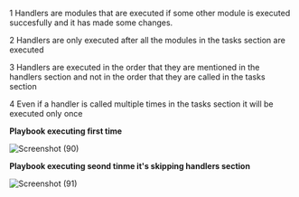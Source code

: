 1 Handlers are modules that are executed if some other module is executed succesfully and it has made some changes.

2 Handlers are only executed after all the modules in the tasks section are executed

3 Handlers are executed in the order that they are mentioned in the handlers section and not in the order that they are called in the tasks section

4 Even if a handler is called multiple times in the tasks section it will be executed only once

**Playbook executing first time** 

![Screenshot (90)](https://github.com/user-attachments/assets/5902d47e-6bd2-4935-b8c7-e44ae61c2182)

**Playbook executing seond tinme it's skipping handlers section**

![Screenshot (91)](https://github.com/user-attachments/assets/a5be0635-1f08-46bf-b752-e6d3ffa654b1)


